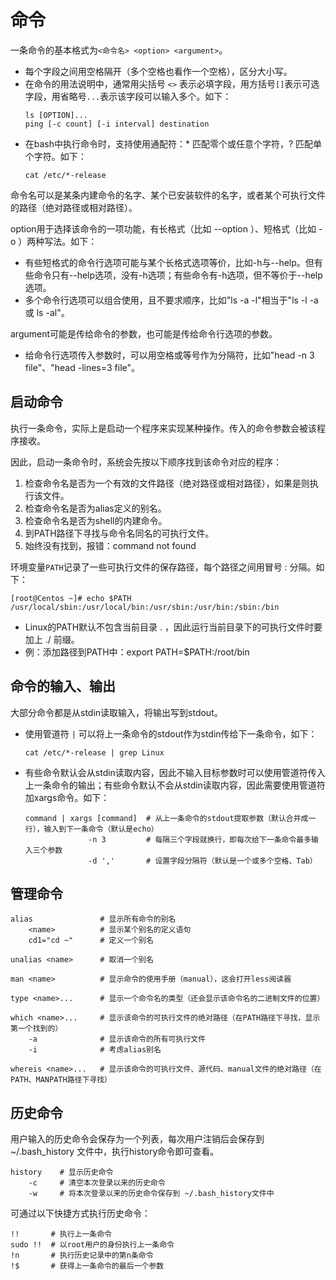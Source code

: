 # 命令

一条命令的基本格式为`<命令名> <option> <argument>`。

- 每个字段之间用空格隔开（多个空格也看作一个空格），区分大小写。
- 在命令的用法说明中，通常用尖括号 `<>` 表示必填字段，用方括号`[]`表示可选字段，用省略号`...`表示该字段可以输入多个。如下：
  ```
  ls [OPTION]...
  ping [-c count] [-i interval] destination
  ```
- 在bash中执行命令时，支持使用通配符：* 匹配零个或任意个字符，? 匹配单个字符。如下：
  ```
  cat /etc/*-release
  ```

命令名可以是某条内建命令的名字、某个已安装软件的名字，或者某个可执行文件的路径（绝对路径或相对路径）。

option用于选择该命令的一项功能，有长格式（比如 --option ）、短格式（比如 -o ）两种写法。如下：
- 有些短格式的命令行选项可能与某个长格式选项等价，比如-h与--help。但有些命令只有--help选项，没有-h选项；有些命令有-h选项，但不等价于--help选项。
- 多个命令行选项可以组合使用，且不要求顺序，比如"ls -a -l"相当于"ls -l -a 或 ls -al"。

argument可能是传给命令的参数，也可能是传给命令行选项的参数。
- 给命令行选项传入参数时，可以用空格或等号作为分隔符，比如"head -n 3 file"、"head -lines=3 file"。

## 启动命令

执行一条命令，实际上是启动一个程序来实现某种操作。传入的命令参数会被该程序接收。

因此，启动一条命令时，系统会先按以下顺序找到该命令对应的程序：
1. 检查命令名是否为一个有效的文件路径（绝对路径或相对路径），如果是则执行该文件。
2. 检查命令名是否为alias定义的别名。
3. 检查命令名是否为shell的内建命令。
4. 到PATH路径下寻找与命令名同名的可执行文件。
5. 始终没有找到，报错：command not found

环境变量`PATH`记录了一些可执行文件的保存路径，每个路径之间用冒号 : 分隔。如下：

  ```
  [root@Centos ~]# echo $PATH
  /usr/local/sbin:/usr/local/bin:/usr/sbin:/usr/bin:/sbin:/bin
  ```

- Linux的PATH默认不包含当前目录 . ，因此运行当前目录下的可执行文件时要加上 ./ 前缀。
- 例：添加路径到PATH中：export PATH=$PATH:/root/bin

## 命令的输入、输出

大部分命令都是从stdin读取输入，将输出写到stdout。

- 使用管道符 `|` 可以将上一条命令的stdout作为stdin传给下一条命令，如下：

  ```
  cat /etc/*-release | grep Linux
  ```

- 有些命令默认会从stdin读取内容，因此不输入目标参数时可以使用管道符传入上一条命令的输出；有些命令默认不会从stdin读取内容，因此需要使用管道符加xargs命令。如下：

  ```
  command | xargs [command]  # 从上一条命令的stdout提取参数（默认合并成一行），输入到下一条命令（默认是echo）
                -n 3         # 每隔三个字段就换行，即每次给下一条命令最多输入三个参数
                -d ','       # 设置字段分隔符（默认是一个或多个空格、Tab）
  ```

## 管理命令

    alias               # 显示所有命令的别名
        <name>          # 显示某个别名的定义语句
        cd1="cd ~"      # 定义一个别名
    
    unalias <name>      # 取消一个别名
    
    man <name>          # 显示命令的使用手册（manual），这会打开less阅读器
    
    type <name>...      # 显示一个命令名的类型（还会显示该命令名的二进制文件的位置）
    
    which <name>...     # 显示该命令的可执行文件的绝对路径（在PATH路径下寻找，显示第一个找到的）
        -a              # 显示该命令的所有可执行文件
        -i              # 考虑alias别名

    whereis <name>...   # 显示该命令的可执行文件、源代码、manual文件的绝对路径（在PATH、MANPATH路径下寻找）

## 历史命令

用户输入的历史命令会保存为一个列表，每次用户注销后会保存到 ~/.bash_history 文件中，执行history命令即可查看。

    history    # 显示历史命令
        -c     # 清空本次登录以来的历史命令
        -w     # 将本次登录以来的历史命令保存到 ~/.bash_history文件中

可通过以下快捷方式执行历史命令：

    !!       # 执行上一条命令
    sudo !!  # 以root用户的身份执行上一条命令
    !n       # 执行历史记录中的第n条命令
    !$       # 获得上一条命令的最后一个参数
